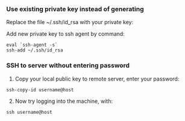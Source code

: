 ### Use existing private key instead of generating

Replace the file ~/.ssh/id_rsa with your private key:

Add new private key to ssh agent by command:

```
eval `ssh-agent -s`
ssh-add ~/.ssh/id_rsa
```

### SSH to server without entering password

1. Copy your local public key to remote server, enter your password:

```
ssh-copy-id username@host
```

2. Now try logging into the machine, with:

```
ssh username@host
```